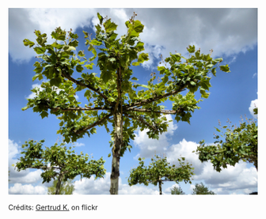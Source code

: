 ![Marin](/images/2021-10-26.jpg)

Crédits: [Gertrud K.](https://www.flickr.com/people/gertrudk/) on flickr